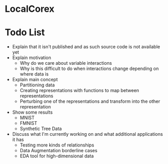 # LocalCorex

# Todo List
* Explain that it isn't published and as such source code is not available yet
* Explain motivation
  * Why do we care about variable interactions
  * Why is this difficult to do when interactions change depending on where data is
* Explain main concept
  * Partitioning data
  * Creating representations with functions to map between representations
  * Perturbing one of the representations and transform into the other representation
* Show some results
  * MNIST
  * FMNIST
  * Synthetic Tree Data
* Discuss what I'm currently working on and what additional applications it has
  * Testing more kinds of relationships
  * Data Augmentation borderline cases
  * EDA tool for high-dimensional data
